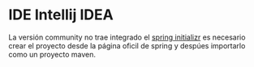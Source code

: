 # IDE Intellij IDEA

La versión community no trae integrado el [spring initializr](https://start.spring.io/) es necesario crear el proyecto desde la página oficil de spring y despúes importarlo 
como un proyecto maven.
